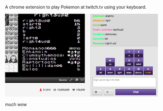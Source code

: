 A chrome extension to play Pokemon at twitch.tv using your keyboard.

<img src="https://github.com/topac/twitch-plays-pokemon-keypad/blob/master/screenshot.png?raw=true" />

much wow
